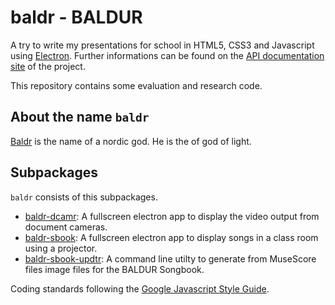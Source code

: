 # baldr - BALDUR

A try to write my presentations for school in HTML5, CSS3 and
Javascript using [Electron](https://electron.atom.io/).
Further informations can be found on the
[API documentation site](https://joseffriedrich-nodejs.github.io/baldr/)
of the project.

This repository contains some evaluation and research code.

## About the name `baldr`

[Baldr](https://en.wikipedia.org/wiki/Baldr) is the name of a nordic
god. He is the of god of light.

## Subpackages

`baldr` consists of this subpackages.

* [baldr-dcamr](https://github.com/JosefFriedrich-nodejs/baldr-dcamr):
  A fullscreen electron app to display the video output from document
  cameras.
* [baldr-sbook](https://github.com/JosefFriedrich-nodejs/baldr-sbook):
  A fullscreen electron app to display songs in a class room using a
  projector.
* [baldr-sbook-updtr](https://github.com/JosefFriedrich-nodejs/baldr-sbook-updtr):
  A command line utilty to generate from MuseScore files image files
  for the BALDUR Songbook.

Coding standards following the [Google Javascript Style
Guide](https://google.github.io/styleguide/javascriptguide.xml).
